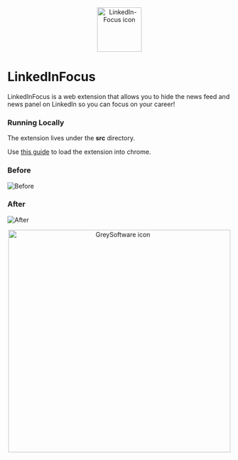 <div align="center">
    <img alt="LinkedIn-Focus icon" width="100" src="https://github.com/grey-software/LinkedIn-Focus/raw/master/src/icon.png">
</div>



# LinkedInFocus


LinkedInFocus is a web extension that allows you to hide the news feed and news panel on LinkedIn so you can focus on your career!

### Running Locally

The extension lives under the __src__ directory.

Use [this guide](https://developer.chrome.com/extensions/getstarted) to load the extension into chrome.


### Before 
![Before](before.png)

### After 
![After](after.png)

<div align="center">
    <img alt="GreySoftware icon" width="500" src="https://github.com/grey-software/LinkedIn-Focus/raw/master/grey-software-sticker.png">
</div>
